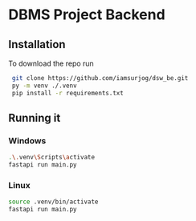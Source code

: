 # DBMS Project Backend
## Installation
To download the repo run
```bash
 git clone https://github.com/iamsurjog/dsw_be.git
 py -m venv ./.venv
 pip install -r requirements.txt
```

## Running it
### Windows
```bash
.\.venv\Scripts\activate
fastapi run main.py
```

### Linux
```bash
source .venv/bin/activate
fastapi run main.py
```

